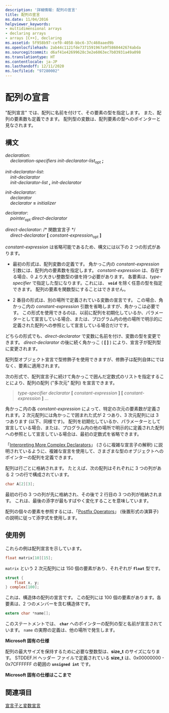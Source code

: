 ```yaml
---
description: '詳細情報: 配列の宣言'
title: 配列の宣言
ms.date: 11/04/2016
helpviewer_keywords:
- multidimensional arrays
- declaring arrays
- arrays [C++], declaring
ms.assetid: 5f958b97-cef0-4058-bbc6-37c460aaed9b
ms.openlocfilehash: 2ab44c1121fde7371591967a9f5860442674abda
ms.sourcegitcommit: d6af41e42699628c3e2e6063ec7b03931a49a098
ms.translationtype: HT
ms.contentlocale: ja-JP
ms.lasthandoff: 12/11/2020
ms.locfileid: "97280002"
---
```

# <a name="array-declarations"></a>配列の宣言

"配列宣言" では、配列に名前を付けて、その要素の型を指定します。 また、配列の要素数も定義できます。 配列型の変数は、配列要素の型へのポインターと見なされます。

## <a name="syntax"></a>構文

*declaration*:<br/>
&nbsp;&nbsp;&nbsp;&nbsp;*declaration-specifiers* *init-declarator-list*<sub>opt</sub> **;**

*init-declarator-list*:<br/>
&nbsp;&nbsp;&nbsp;&nbsp;*init-declarator*<br/>
&nbsp;&nbsp;&nbsp;&nbsp;*init-declarator-list*  **,**  *init-declarator*

*init-declarator*:<br/>
&nbsp;&nbsp;&nbsp;&nbsp;*declarator*<br/>
&nbsp;&nbsp;&nbsp;&nbsp;*declarator* **=** *initializer*

*declarator*:<br/>
&nbsp;&nbsp;&nbsp;&nbsp;*pointer*<sub>opt</sub> *direct-declarator*

*direct-declarator*: /\* 関数宣言子 \*/<br/>
&nbsp;&nbsp;&nbsp;&nbsp;*direct-declarator*  **[**  *constant-expression*<sub>opt</sub> **]**

*constant-expression* は省略可能であるため、構文には以下の 2 つの形式があります。

- 最初の形式は、配列変数の定義です。 角かっこ内の *constant-expression* 引数には、配列内の要素数を指定します。 *constant-expression* は、存在する場合、0 より大きい整数型の値を持つ必要があります。 各要素は、*type-specifier* で指定した型になります。これには、 **`void`** を除く任意の型を指定できます。 配列の要素を関数型にすることはできません。

- 2 番目の形式は、別の場所で定義されている変数の宣言です。 この場合、角かっこ内の *constant-expression* 引数を省略しますが、角かっこは必要です。 この形式を使用できるのは、以前に配列を初期化しているか、パラメーターとして宣言している場合、または、プログラム内の他の場所で明示的に定義された配列への参照として宣言している場合だけです。

どちらの形式でも、*direct-declarator* で変数に名前を付け、変数の型を変更できます。 *direct-declarator* の後に続く角かっこ ( **[ ]** ) により、宣言子が配列型に変更されます。

配列型オブジェクト宣言で型修飾子を使用できますが、修飾子は配列自体にではなく、要素に適用されます。

次の形式で、配列宣言子に続けて角かっこで囲んだ定数式のリストを指定することにより、配列の配列 ("多次元" 配列) を宣言できます。

> *type-specifier* *declarator* **[** *constant-expression* **]** **[** *constant-expression* **]** ...

角かっこ内の各 *constant-expression* によって、特定の次元の要素数が定義されます。2 次元配列には角かっこで囲まれた式が 2 つあり、3 次元配列には 3 つあります (以下、同様です)。 配列を初期化しているか、パラメーターとして宣言している場合、または、プログラム内の他の場所で明示的に定義された配列への参照として宣言している場合は、最初の定数式を省略できます。

「[Interpreting More Complex Declarators](../c-language/interpreting-more-complex-declarators.md)」 (さらに複雑な宣言子の解釈) に説明されているように、複雑な宣言を使用して、さまざまな型のオブジェクトへのポインターの配列を定義できます。

配列は行ごとに格納されます。 たとえば、次の配列はそれぞれに 3 つの列がある 2 つの行で構成されています。

```C
char A[2][3];
```

最初の行の 3 つの列が先に格納され、その後で 2 行目の 3 つの列が格納されます。 これは、最後の添字が最もすばやく変化することを意味しています。

配列の個々の要素を参照するには、「[Postfix Operators](../c-language/postfix-operators.md)」 (後置形式の演算子) の説明に従って添字式を使用します。

## <a name="examples"></a>使用例

これらの例は配列宣言を示しています。

```C
float matrix[10][15];
```

`matrix` という 2 次元配列には 150 個の要素があり、それぞれが **`float`** 型です。

```C
struct {
    float x, y;
} complex[100];
```

これは、構造体の配列の宣言です。 この配列には 100 個の要素があります。各要素は、2 つのメンバーを含む構造体です。

```C
extern char *name[];
```

このステートメントでは、 **`char`** へのポインターの配列の型と名前が宣言されています。 `name` の実際の定義は、他の場所で発生します。

**Microsoft 固有の仕様**

配列の最大サイズを保持するために必要な整数型は、**size_t** のサイズになります。 STDDEF.H ヘッダー ファイルで定義されている **size_t** は、0x00000000 - 0x7CFFFFFF の範囲の **`unsigned int`** です。

**Microsoft 固有の仕様はここまで**

## <a name="see-also"></a>関連項目

[宣言子と変数宣言](../c-language/declarators-and-variable-declarations.md)

